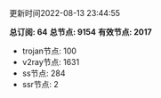 更新时间2022-08-13 23:44:55

**总订阅: 64**
**总节点: 9154**
**有效节点: 2017**
- trojan节点: 100
- v2ray节点: 1631
- ss节点: 284
- ssr节点: 2
